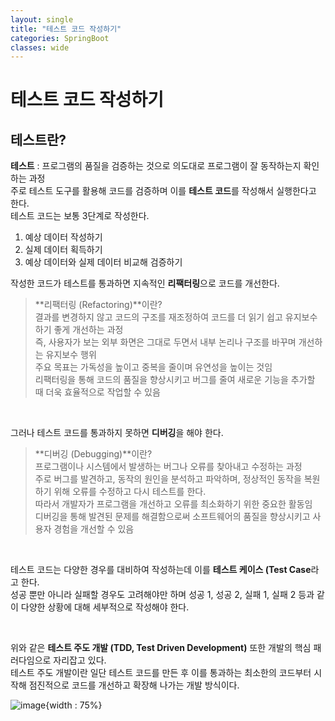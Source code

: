 ```yaml
---
layout: single
title: "테스트 코드 작성하기"
categories: SpringBoot
classes: wide
---
```


# 테스트 코드 작성하기

## 테스트란?

**테스트** : 프로그램의 품질을 검증하는 것으로 의도대로 프로그램이 잘 동작하는지 확인하는 과정 <br> 
주로 테스트 도구를 활용해 코드를 검증하며 이를 **테스트 코드**를 작성해서 실행한다고 한다. <br>
테스트 코드는 보통 3단계로 작성한다. <br>

1. 예상 데이터 작성하기
2. 실제 데이터 획득하기
3. 예상 데이터와 실제 데이터 비교해 검증하기

작성한 코드가 테스트를 통과하면 지속적인 **리팩터링**으로 코드를 개선한다. <br>
> **리팩터링 (Refactoring)**이란? <br>
> 결과를 변경하지 않고 코드의 구조를 재조정하여 코드를 더 읽기 쉽고 유지보수하기 좋게 개선하는 과정 <br>
> 즉, 사용자가 보는 외부 화면은 그대로 두면서 내부 논리나 구조를 바꾸며 개선하는 유지보수 행위 <br>
> 주요 목표는 가독성을 높이고 중복을 줄이며 유연성을 높이는 것임 <br>
> 리팩터링을 통해 코드의 품질을 향상시키고 버그를 줄여 새로운 기능을 추가할 때 더욱 효율적으로 작업할 수 있음

<br>

그러나 테스트 코드를 통과하지 못하면 **디버깅**을 해야 한다.
> **디버깅 (Debugging)**이란? <br>
> 프로그램이나 시스템에서 발생하는 버그나 오류를 찾아내고 수정하는 과정 <br>
> 주로 버그를 발견하고, 동작의 원인을 분석하고 파악하며, 정상적인 동작을 복원하기 위해 오류를 수정하고 다시 테스트를 한다.  <br>
> 따라서 개발자가 프로그램을 개선하고 오류를 최소화하기 위한 중요한 활동임 <br>
> 디버깅을 통해 발견된 문제를 해결함으로써 소프트웨어의 품질을 향상시키고 사용자 경험을 개선할 수 있음

<br>

테스트 코드는 다양한 경우를 대비하여 작성하는데 이를 **테스트 케이스 (Test Case**라고 한다. <br>
성공 뿐만 아니라 실패할 경우도 고려해야만 하며 성공 1, 성공 2, 실패 1, 실패 2 등과 같이 다양한 상황에 대해 세부적으로 작성해야 한다. <br>

<br>

위와 같은 **테스트 주도 개발 (TDD, Test Driven Development)** 또한 개발의 핵심 패러다임으로 자리잡고 있다. <br>
테스트 주도 개발이란 일단 테스트 코드를 만든 후 이를 통과하는 최소한의 코드부터 시작해 점진적으로 코드를 개선하고 확장해 나가는 개발 방식이다.

![image](https://github.com/user-attachments/assets/23094ffc-d589-4b04-8afa-36d33ea4a466){width : 75%}
